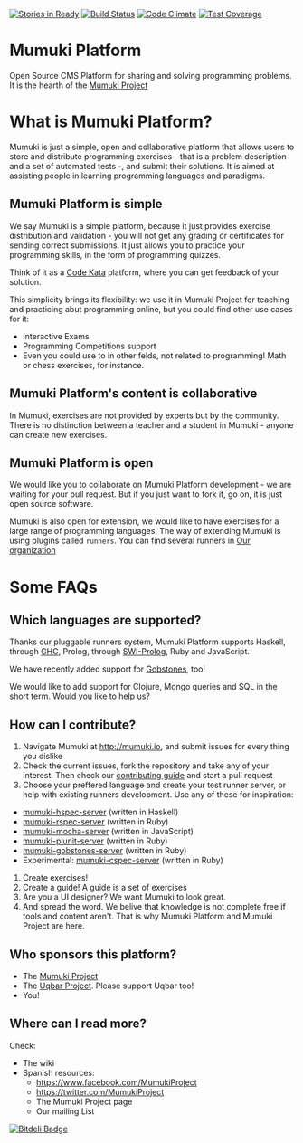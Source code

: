 [![Stories in Ready](https://badge.waffle.io/mumuki/mumuki-platform.png?label=ready&title=Ready)](https://waffle.io/mumuki/mumuki-platform)
[![Build Status](https://travis-ci.org/mumuki/mumuki-platform.svg?branch=master)](https://travis-ci.org/mumuki/mumuki-platform)
[![Code Climate](https://codeclimate.com/github/mumuki/mumuki-platform/badges/gpa.svg)](https://codeclimate.com/github/mumuki/mumuki-platform)
[![Test Coverage](https://codeclimate.com/github/mumuki/mumuki-platform/badges/coverage.svg)](https://codeclimate.com/github/mumuki/mumuki-platform)

Mumuki Platform
================

Open Source CMS Platform for sharing and solving programming problems. It is the hearth of the [Mumuki Project](http://mumuki.org)

# What is Mumuki Platform?

Mumuki is just a simple, open and collaborative platform that allows users to store and distribute programming exercises - that is a problem description and a set of automated tests -, and submit their solutions. It is aimed at assisting people in learning programming languages and paradigms.

## Mumuki Platform is simple

We say Mumuki is a simple platform, because it just provides exercise distribution and validation - you will not get any grading or certificates for sending correct submissions. It just allows you to practice your programming skills, in the form of programming quizzes.

Think of it as a [Code Kata](http://codekata.com/) platform, where you can get feedback of your solution. 

This simplicity brings its flexibility: we use it in Mumuki Project for teaching and practicing abut programming online, but you could find other use cases for it:

* Interactive Exams
* Programming Competitions support
* Even you could use to in other felds, not related to programming! Math or chess exercises, for instance.  

## Mumuki Platform's content is collaborative

In Mumuki, exercises are not provided by experts but by the community. There is no distinction between a teacher and a student in Mumuki - anyone can create new exercises. 


## Mumuki Platform is open 

We would like you to collaborate on Mumuki Platform development - we are waiting for your pull request. But if you just want to fork it, go on, it is just open source software. 

Mumuki is also open for extension, we would like to have exercises for a large range of programming languages. The way of extending Mumuki is using plugins called `runners`. You can find several runners in [Our organization](https://github.com/mumuki)


# Some FAQs

## Which languages are supported?

Thanks our pluggable runners system, Mumuki Platform supports Haskell, through [GHC](https://www.haskell.org/ghc/), Prolog,
through [SWI-Prolog](http://www.swi-prolog.org/), Ruby and JavaScript. 

We have recently added support for [Gobstones](http://www.gobstones.org/), too!

We would like to add support for Clojure, Mongo queries and SQL in the short term. Would you like to help us?


## How can I contribute?

1. Navigate Mumuki at http://mumuki.io, and submit issues for every thing you dislike
1. Check the current issues, fork the repository and take any of your interest. Then check our [contributing guide](https://github.com/mumuki/mumuki-platform/wiki/Contributing) and start a pull request
1. Choose your preffered language and create your test runner server, or help with existing runners development. Use any of these for inspiration:
  * [mumuki-hspec-server](https://github.com/mumuki/mumuki-hspec-server) (written in Haskell)
  * [mumuki-rspec-server](https://github.com/mumuki/mumuki-rspec-server)  (written in Ruby)
  * [mumuki-mocha-server](https://github.com/mumuki/mumuki-mocha-server)  (written in JavaScript)
  * [mumuki-plunit-server](https://github.com/mumuki/mumuki-plunit-server)  (written in Ruby)
  * [mumuki-gobstones-server](https://github.com/uqbar-project/mumuki-gobstones-server)  (written in Ruby)
  * Experimental: [mumuki-cspec-server](https://github.com/mgarciaisaia/mumuki-cspec-server)  (written in Ruby)
 
1. Create exercises! 
1. Create a guide! A guide is a set of exercises
1. Are you a UI designer? We want Mumuki to look great. 
1. And spread the word. We belive that knowledge is not complete free if tools and content aren't. That is why Mumuki Platform and Mumuki Project are here.  

## Who sponsors this platform?

* The [Mumuki Project](http://mumuki.org)
* The [Uqbar Project](http://www.uqbar-project.org/). Please support Uqbar too!
* You!

## Where can I read more?

Check:

 * The wiki
 * Spanish resources:
    * https://www.facebook.com/MumukiProject
    * https://twitter.com/MumukiProject
    * The Mumuki Project page
    * Our mailing List


[![Bitdeli Badge](https://d2weczhvl823v0.cloudfront.net/mumuki/mumuki-platform/trend.png)](https://bitdeli.com/free "Bitdeli Badge")

